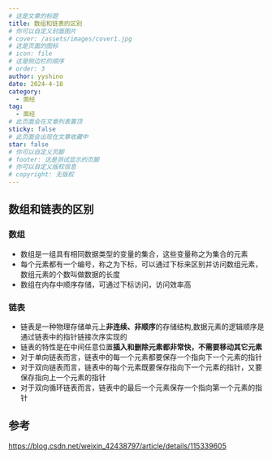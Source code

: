 ```yaml
---
# 这是文章的标题
title: 数组和链表的区别
# 你可以自定义封面图片
# cover: /assets/images/cover1.jpg
# 这是页面的图标
# icon: file
# 这是侧边栏的顺序
# order: 3
author: yyshino
date: 2024-4-18
category:
  - 面经
tag:
  - 面经
# 此页面会在文章列表置顶
sticky: false
# 此页面会出现在文章收藏中
star: false
# 你可以自定义页脚
# footer: 这是测试显示的页脚
# 你可以自定义版权信息
# copyright: 无版权
---
```




## 数组和链表的区别



### 数组

- 数组是一组具有相同数据类型的变量的集合，这些变量称之为集合的元素
- 每个元素都有一个编号，称之为下标，可以通过下标来区别并访问数组元素，数组元素的个数叫做数据的长度
- 数组在内存中顺序存储，可通过下标访问，访问效率高



### 链表

- 链表是一种物理存储单元上**非连续、非顺序**的存储结构,数据元素的逻辑顺序是通过链表中的指针链接次序实现的
- 链表的特性是在中间任意位置**插入和删除元素都非常快，不需要移动其它元素**
- 对于单向链表而言，链表中的每一个元素都要保存一个指向下一个元素的指针
- 对于双向链表而言，链表中的每个元素既要保存指向下一个元素的指针，又要保存指向上一个元素的指针
- 对于双向循环链表而言，链表中的最后一个元素保存一个指向第一个元素的指针



## 参考

https://blog.csdn.net/weixin_42438797/article/details/115339605